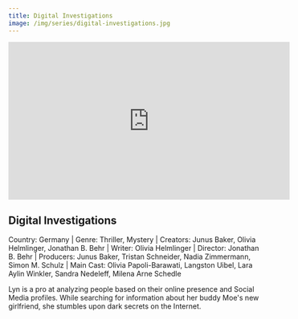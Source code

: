 ```yaml
---
title: Digital Investigations
image: /img/series/digital-investigations.jpg
---
```

<iframe width="560" height="315" src="https://www.youtube.com/watch?v=gi6Wthfb0Cg" frameborder="0" allow="accelerometer; autoplay; encrypted-media; gyroscope; picture-in-picture" allowfullscreen></iframe>

## Digital Investigations
Country: Germany | Genre: Thriller, Mystery | Creators: Junus Baker, Olivia Helmlinger, Jonathan B. Behr | Writer: Olivia Helmlinger | Director: Jonathan B. Behr | Producers: Junus Baker, Tristan Schneider, Nadia Zimmermann, Simon M. Schulz | Main Cast: Olivia Papoli-Barawati, Langston Uibel, Lara Aylin Winkler, Sandra Nedeleff, Milena Arne Schedle

Lyn is a pro at analyzing people based on their online presence and Social Media profiles. While searching for information about her buddy Moe's new girlfriend, she stumbles upon dark secrets on the Internet.